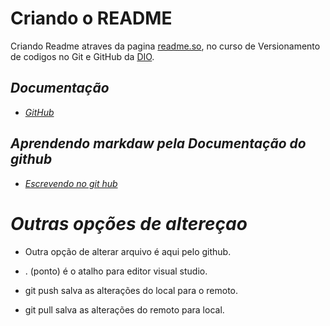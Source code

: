 # Criando o README

Criando Readme atraves da pagina [readme.so](https://readme.so/pt/editor), no curso de Versionamento de codigos no Git e GitHub da [DIO](https://web.dio.me).

## *Documentação* 


- *[GitHub](https://github.com)*
 
## *Aprendendo markdaw pela Documentação do github*
- *[Escrevendo no git hub](https://docs.github.com/pt)*

# *Outras opções de altereçao*

- Outra opção de alterar arquivo é aqui pelo github.

- . (ponto) é o atalho para editor visual studio.

- git push salva as alterações do local para o remoto.

- git pull salva as alterações do remoto para local.
